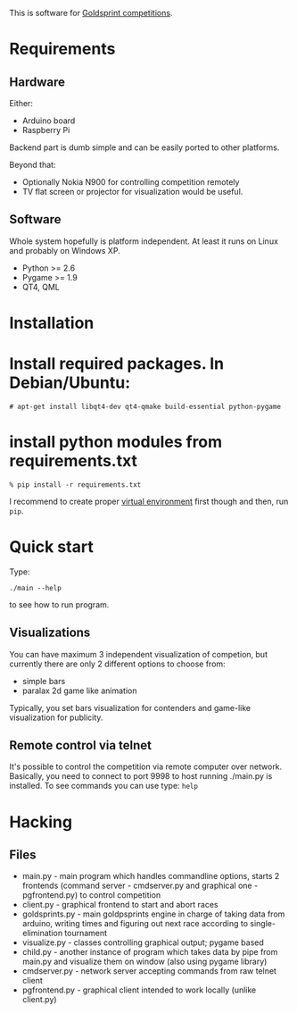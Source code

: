 This is software for [Goldsprint competitions](http://en.wikipedia.org/wiki/Goldsprint).


Requirements
============

Hardware
--------

Either:
- Arduino board
- Raspberry Pi 

Backend part is dumb simple and can be easily ported to other platforms.

Beyond that:
- Optionally Nokia N900 for controlling competition remotely
- TV flat screen or projector for visualization would be useful.


Software
--------

Whole system hopefully is platform independent. At least it runs on
Linux and probably on Windows XP.

- Python >= 2.6
- Pygame >= 1.9
- QT4, QML


Installation
============

# Install required packages. In Debian/Ubuntu:

    # apt-get install libqt4-dev qt4-qmake build-essential python-pygame

# install python modules from requirements.txt

    % pip install -r requirements.txt

I recommend to create proper [virtual environment](https://virtualenv.pypa.io/en/latest/)
first though and then, run `pip`.


Quick start
===========

Type:

    ./main --help 

to see how to run program. 

Visualizations
--------------

You can have maximum 3 independent visualization of competion, but currently
there are only 2 different options to choose from:

- simple bars 
- paralax 2d game like animation

Typically, you set bars visualization for contenders and game-like visualization
for publicity.

Remote control via telnet
-------------------------

It's possible to control the competition via remote computer over
network. Basically, you need to connect to port 9998 to host running ./main.py
is installed. To see commands you can use type: `help`


Hacking
=======

Files
-----
- main.py - main program which handles commandline options,
  	    starts 2 frontends (command server - cmdserver.py and 
	    graphical one - pgfrontend.py) to control competition
- client.py - graphical frontend to start and abort races
- goldsprints.py - main goldpsprints engine in charge of taking data
  		   from arduino, writing times and figuring out next
		   race according to single-elimination tournament
- visualize.py - classes controlling graphical output; pygame based
- child.py - another instance of program which takes data by pipe from 
  	     main.py and visualize them on window (also using pygame
	     library)
- cmdserver.py - network server accepting commands from raw telnet
  	       	 client
- pgfrontend.py - graphical client intended to work locally
    (unlike client.py)
